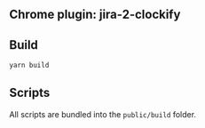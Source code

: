 ## Chrome plugin: jira-2-clockify

## Build

```sh
yarn build
```

## Scripts

All scripts are bundled into the `public/build` folder.
